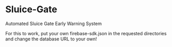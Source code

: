 # Sluice-Gate
Automated Sluice Gate Early Warning System

For this to work, put your own firebase-sdk.json in the requested directories and change the database URL to your own!
